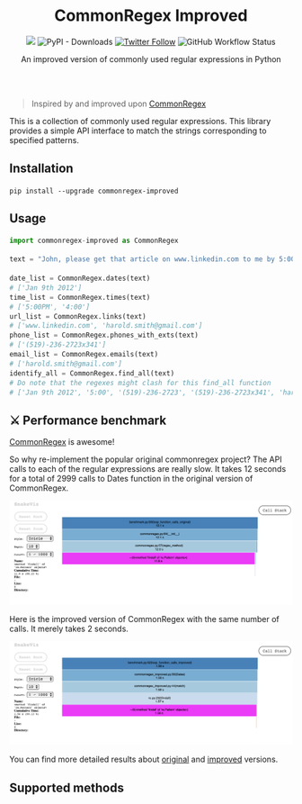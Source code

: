 <br><br>

<h1 align="center">CommonRegex Improved</h1>

<p align="center">
  <a href="/LICENSE"><img src="https://img.shields.io/badge/license-MIT-blue.svg"/></a>
  <img alt="PyPI - Downloads" src="https://pepy.tech/badge/pyredactkit/month">
   <!-- <img alt="PyPI - Downloads" src="https://pepy.tech/badge/pyredactkit"> -->
   <a href="https://twitter.com/brootware"><img src="https://img.shields.io/twitter/follow/brootware?style=social" alt="Twitter Follow"></a>
   <!-- <img alt="PyPI - Python Version" src="https://img.shields.io/pypi/pyversions/commonregex-improved"> <img alt="PyPI" src="https://img.shields.io/pypi/v/commonregex-improved"> -->
   <!-- <a href="https://sonarcloud.io/summary/new_code?id=brootware_PyRedactKit"><img src="https://sonarcloud.io/api/project_badges/measure?project=brootware_PyRedactKit&metric=alert_status" alt="reliability rating"></a> -->
   <img alt="GitHub Workflow Status" src="https://img.shields.io/github/workflow/status/brootware/pyredactkit/CI?label=CI&branch=dev">
</p>

<p align="center">
  An improved version of commonly used regular expressions in Python
</p>

<br><br>

> Inspired by and improved upon [CommonRegex](https://github.com/madisonmay/CommonRegex)

This is a collection of commonly used regular expressions. This library provides a simple API interface to match the strings corresponding to specified patterns.

## Installation

```pip install --upgrade commonregex-improved```

## Usage

```python
import commonregex-improved as CommonRegex

text = "John, please get that article on www.linkedin.com to me by 5:00PM on Jan 9th 2012. 4:00 would be ideal, actually. If you have any questions, You can reach me at (519)-236-2723x341 or get in touch with my associate at harold.smith@gmail.com"

date_list = CommonRegex.dates(text)
# ['Jan 9th 2012']
time_list = CommonRegex.times(text)
# ['5:00PM', '4:00']
url_list = CommonRegex.links(text)
# ['www.linkedin.com', 'harold.smith@gmail.com']
phone_list = CommonRegex.phones_with_exts(text)  
# ['(519)-236-2723x341']
email_list = CommonRegex.emails(text)
# ['harold.smith@gmail.com']
identify_all = CommonRegex.find_all(text)
# Do note that the regexes might clash for this find_all function
# ['Jan 9th 2012', '5:00', '(519)-236-2723', '(519)-236-2723x341', 'harold.smith@gmail.com', 'www.linkedin.com']
```

## ⚔️ Performance benchmark

[CommonRegex](https://github.com/madisonmay/CommonRegex) is awesome!

So why re-implement the popular original commonregex project? The API calls to each of the regular expressions are really slow. It takes 12 seconds for a total of 2999 calls to Dates function in the original version of CommonRegex.

![original](./benchmark/original.png)

Here is the improved version of CommonRegex with the same number of calls. It merely takes 2 seconds.

![improved](./benchmark/improved.png)

You can find more detailed results about [original](./benchmark/original_cregex_result.pdf) and [improved](./benchmark/cregex_improved_result.pdf) versions.

## Supported methods

